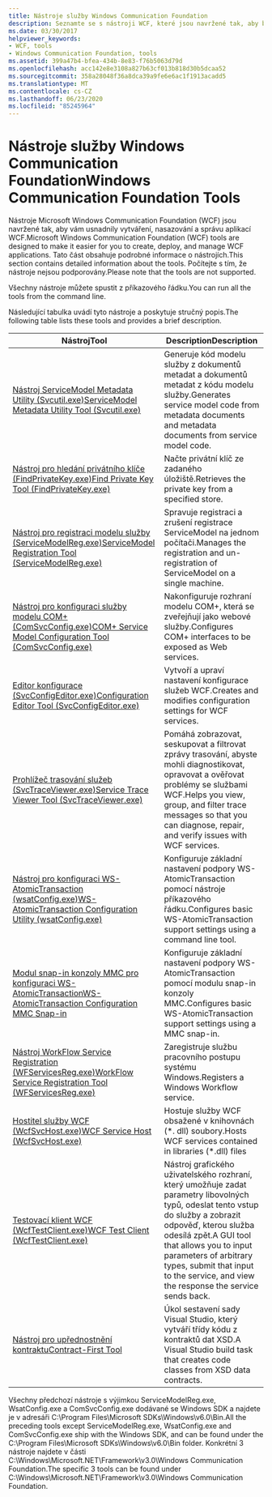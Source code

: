 ```yaml
---
title: Nástroje služby Windows Communication Foundation
description: Seznamte se s nástroji WCF, které jsou navržené tak, aby bylo snazší vytvářet, nasazovat a spravovat aplikace WCF. Tyto nástroje spusťte z příkazového řádku.
ms.date: 03/30/2017
helpviewer_keywords:
- WCF, tools
- Windows Communication Foundation, tools
ms.assetid: 399a47b4-bfea-434b-8e83-f76b5063d79d
ms.openlocfilehash: acc142e8e3108a827b63cf013b818d30b5dcaa52
ms.sourcegitcommit: 358a28048f36a8dca39a9fe6e6ac1f1913acadd5
ms.translationtype: MT
ms.contentlocale: cs-CZ
ms.lasthandoff: 06/23/2020
ms.locfileid: "85245964"
---
```

# <a name="windows-communication-foundation-tools"></a><span data-ttu-id="44c13-104">Nástroje služby Windows Communication Foundation</span><span class="sxs-lookup"><span data-stu-id="44c13-104">Windows Communication Foundation Tools</span></span>
<span data-ttu-id="44c13-105">Nástroje Microsoft Windows Communication Foundation (WCF) jsou navržené tak, aby vám usnadnily vytváření, nasazování a správu aplikací WCF.</span><span class="sxs-lookup"><span data-stu-id="44c13-105">Microsoft Windows Communication Foundation (WCF) tools are designed to make it easier for you to create, deploy, and manage WCF applications.</span></span> <span data-ttu-id="44c13-106">Tato část obsahuje podrobné informace o nástrojích.</span><span class="sxs-lookup"><span data-stu-id="44c13-106">This section contains detailed information about the tools.</span></span> <span data-ttu-id="44c13-107">Počítejte s tím, že nástroje nejsou podporovány.</span><span class="sxs-lookup"><span data-stu-id="44c13-107">Please note that the tools are not supported.</span></span>  
  
 <span data-ttu-id="44c13-108">Všechny nástroje můžete spustit z příkazového řádku.</span><span class="sxs-lookup"><span data-stu-id="44c13-108">You can run all the tools from the command line.</span></span>  
  
 <span data-ttu-id="44c13-109">Následující tabulka uvádí tyto nástroje a poskytuje stručný popis.</span><span class="sxs-lookup"><span data-stu-id="44c13-109">The following table lists these tools and provides a brief description.</span></span>  
  
|<span data-ttu-id="44c13-110">Nástroj</span><span class="sxs-lookup"><span data-stu-id="44c13-110">Tool</span></span>|<span data-ttu-id="44c13-111">Description</span><span class="sxs-lookup"><span data-stu-id="44c13-111">Description</span></span>|  
|----------|-----------------|  
|[<span data-ttu-id="44c13-112">Nástroj ServiceModel Metadata Utility (Svcutil.exe)</span><span class="sxs-lookup"><span data-stu-id="44c13-112">ServiceModel Metadata Utility Tool (Svcutil.exe)</span></span>](servicemodel-metadata-utility-tool-svcutil-exe.md)|<span data-ttu-id="44c13-113">Generuje kód modelu služby z dokumentů metadat a dokumentů metadat z kódu modelu služby.</span><span class="sxs-lookup"><span data-stu-id="44c13-113">Generates service model code from metadata documents and metadata documents from service model code.</span></span>|  
|[<span data-ttu-id="44c13-114">Nástroj pro hledání privátního klíče (FindPrivateKey.exe)</span><span class="sxs-lookup"><span data-stu-id="44c13-114">Find Private Key Tool (FindPrivateKey.exe)</span></span>](find-private-key-tool-findprivatekey-exe.md)|<span data-ttu-id="44c13-115">Načte privátní klíč ze zadaného úložiště.</span><span class="sxs-lookup"><span data-stu-id="44c13-115">Retrieves the private key from a specified store.</span></span>|  
|[<span data-ttu-id="44c13-116">Nástroj pro registraci modelu služby (ServiceModelReg.exe)</span><span class="sxs-lookup"><span data-stu-id="44c13-116">ServiceModel Registration Tool (ServiceModelReg.exe)</span></span>](servicemodelreg-exe.md)|<span data-ttu-id="44c13-117">Spravuje registraci a zrušení registrace ServiceModel na jednom počítači.</span><span class="sxs-lookup"><span data-stu-id="44c13-117">Manages the registration and un-registration of ServiceModel on a single machine.</span></span>|  
|[<span data-ttu-id="44c13-118">Nástroj pro konfiguraci služby modelu COM+ (ComSvcConfig.exe)</span><span class="sxs-lookup"><span data-stu-id="44c13-118">COM+ Service Model Configuration Tool (ComSvcConfig.exe)</span></span>](com-service-model-configuration-tool-comsvcconfig-exe.md)|<span data-ttu-id="44c13-119">Nakonfiguruje rozhraní modelu COM+, která se zveřejňují jako webové služby.</span><span class="sxs-lookup"><span data-stu-id="44c13-119">Configures COM+ interfaces to be exposed as Web services.</span></span>|  
|[<span data-ttu-id="44c13-120">Editor konfigurace (SvcConfigEditor.exe)</span><span class="sxs-lookup"><span data-stu-id="44c13-120">Configuration Editor Tool (SvcConfigEditor.exe)</span></span>](configuration-editor-tool-svcconfigeditor-exe.md)|<span data-ttu-id="44c13-121">Vytvoří a upraví nastavení konfigurace služeb WCF.</span><span class="sxs-lookup"><span data-stu-id="44c13-121">Creates and modifies configuration settings for WCF services.</span></span>|  
|[<span data-ttu-id="44c13-122">Prohlížeč trasování služeb (SvcTraceViewer.exe)</span><span class="sxs-lookup"><span data-stu-id="44c13-122">Service Trace Viewer Tool (SvcTraceViewer.exe)</span></span>](service-trace-viewer-tool-svctraceviewer-exe.md)|<span data-ttu-id="44c13-123">Pomáhá zobrazovat, seskupovat a filtrovat zprávy trasování, abyste mohli diagnostikovat, opravovat a ověřovat problémy se službami WCF.</span><span class="sxs-lookup"><span data-stu-id="44c13-123">Helps you view, group, and filter trace messages so that you can diagnose, repair, and verify issues with WCF services.</span></span>|  
|[<span data-ttu-id="44c13-124">Nástroj pro konfiguraci WS-AtomicTransaction (wsatConfig.exe)</span><span class="sxs-lookup"><span data-stu-id="44c13-124">WS-AtomicTransaction Configuration Utility (wsatConfig.exe)</span></span>](ws-atomictransaction-configuration-utility-wsatconfig-exe.md)|<span data-ttu-id="44c13-125">Konfiguruje základní nastavení podpory WS-AtomicTransaction pomocí nástroje příkazového řádku.</span><span class="sxs-lookup"><span data-stu-id="44c13-125">Configures basic WS-AtomicTransaction support settings using a command line tool.</span></span>|  
|[<span data-ttu-id="44c13-126">Modul snap-in konzoly MMC pro konfiguraci WS-AtomicTransaction</span><span class="sxs-lookup"><span data-stu-id="44c13-126">WS-AtomicTransaction Configuration MMC Snap-in</span></span>](ws-atomictransaction-configuration-mmc-snap-in.md)|<span data-ttu-id="44c13-127">Konfiguruje základní nastavení podpory WS-AtomicTransaction pomocí modulu snap-in konzoly MMC.</span><span class="sxs-lookup"><span data-stu-id="44c13-127">Configures basic WS-AtomicTransaction support settings using a MMC snap-in.</span></span>|  
|[<span data-ttu-id="44c13-128">Nástroj WorkFlow Service Registration (WFServicesReg.exe)</span><span class="sxs-lookup"><span data-stu-id="44c13-128">WorkFlow Service Registration Tool (WFServicesReg.exe)</span></span>](workflow-service-registration-tool-wfservicesreg-exe.md)|<span data-ttu-id="44c13-129">Zaregistruje službu pracovního postupu systému Windows.</span><span class="sxs-lookup"><span data-stu-id="44c13-129">Registers a Windows Workflow service.</span></span>|  
|[<span data-ttu-id="44c13-130">Hostitel služby WCF (WcfSvcHost.exe)</span><span class="sxs-lookup"><span data-stu-id="44c13-130">WCF Service Host (WcfSvcHost.exe)</span></span>](wcf-service-host-wcfsvchost-exe.md)|<span data-ttu-id="44c13-131">Hostuje služby WCF obsažené v knihovnách (\*. dll) soubory.</span><span class="sxs-lookup"><span data-stu-id="44c13-131">Hosts WCF services contained in libraries (\*.dll) files</span></span>|  
|[<span data-ttu-id="44c13-132">Testovací klient WCF (WcfTestClient.exe)</span><span class="sxs-lookup"><span data-stu-id="44c13-132">WCF Test Client (WcfTestClient.exe)</span></span>](wcf-test-client-wcftestclient-exe.md)|<span data-ttu-id="44c13-133">Nástroj grafického uživatelského rozhraní, který umožňuje zadat parametry libovolných typů, odeslat tento vstup do služby a zobrazit odpověď, kterou služba odesílá zpět.</span><span class="sxs-lookup"><span data-stu-id="44c13-133">A GUI tool that allows you to input parameters of arbitrary types, submit that input to the service, and view the response the service sends back.</span></span>|  
|[<span data-ttu-id="44c13-134">Nástroj pro upřednostnění kontraktu</span><span class="sxs-lookup"><span data-stu-id="44c13-134">Contract-First Tool</span></span>](contract-first-tool.md)|<span data-ttu-id="44c13-135">Úkol sestavení sady Visual Studio, který vytváří třídy kódu z kontraktů dat XSD.</span><span class="sxs-lookup"><span data-stu-id="44c13-135">A Visual Studio build task that creates code classes from XSD data contracts.</span></span>|  
  
 <span data-ttu-id="44c13-136">Všechny předchozí nástroje s výjimkou ServiceModelReg.exe, WsatConfig.exe a ComSvcConfig.exe dodávané se Windows SDK a najdete je v adresáři C:\Program Files\Microsoft SDKs\Windows\v6.0\Bin.</span><span class="sxs-lookup"><span data-stu-id="44c13-136">All the preceding tools except ServiceModelReg.exe, WsatConfig.exe and ComSvcConfig.exe ship with the Windows SDK, and can be found under the C:\Program Files\Microsoft SDKs\Windows\v6.0\Bin folder.</span></span>  <span data-ttu-id="44c13-137">Konkrétní 3 nástroje najdete v části C:\Windows\Microsoft.NET\Framework\v3.0\Windows Communication Foundation.</span><span class="sxs-lookup"><span data-stu-id="44c13-137">The specific 3 tools can be found under C:\Windows\Microsoft.NET\Framework\v3.0\Windows Communication Foundation.</span></span>
